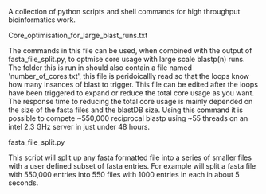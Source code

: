A collection of python scripts and shell commands for high throughput bioinformatics work.

Core_optimisation_for_large_blast_runs.txt

The commands in this file can be used, when combined with the output of fasta_file_split.py, to optmise core usage with large scale blastp(n) runs. The folder this is run in should also contain a file named 'number_of_cores.txt', this file is peridoicallly read so that the loops know how many insances of blast to trigger. This file can be edited after the loops have been triggered to expand or reduce the total core usage as you want. The response time to reducing the total core usage is mainly depended on the size of the fasta files and the blastDB size. Using this command it is possible to compete ~550,000 reciprocal blastp using ~55 threads on an intel 2.3 GHz server in just under 48 hours.

fasta_file_split.py

This script will split up any fasta formatted file into a series of smaller files with a user defined subset of fasta entries. For example will split a fasta file with 550,000 entries into 550 files with 1000 entries in each in about 5 seconds.

